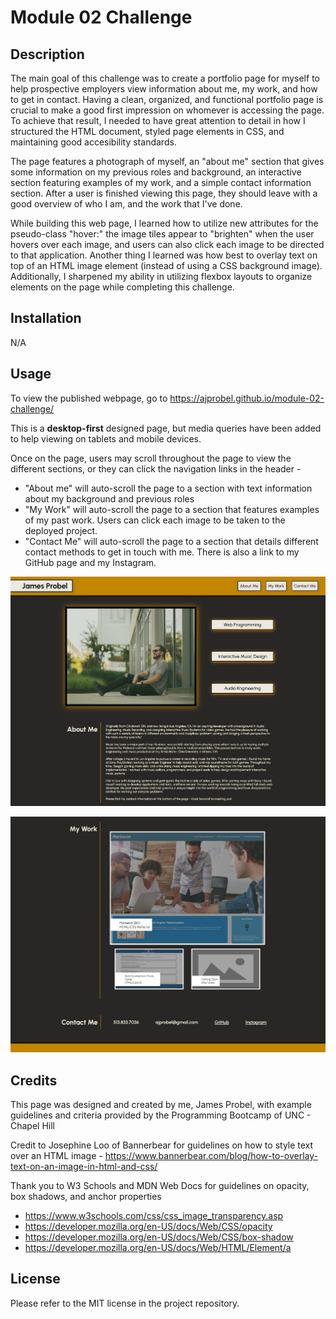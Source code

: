 # Module 02 Challenge

## Description

The main goal of this challenge was to create a portfolio page for myself to help prospective employers view information about me, my work, and how to get in contact. Having a clean, organized, and functional portfolio page is crucial to make a good first impression on whomever is accessing the page. To achieve that result, I needed to have great attention to detail in how I structured the HTML document, styled page elements in CSS, and maintaining good accesibility standards.

The page features a photograph of myself, an "about me" section that gives some information on my previous roles and background, an interactive section featuring examples of my work, and a simple contact information section. After a user is finished viewing this page, they should leave with a good overview of who I am, and the work that I've done.

While building this web page, I learned how to utilize new attributes for the pseudo-class "hover:" the image tiles appear to "brighten" when the user hovers over each image, and users can also click each image to be directed to that application. Another thing I learned was how best to overlay text on top of an HTML image element (instead of using a CSS background image). Additionally, I sharpened my ability in utilizing flexbox layouts to organize elements on the page while completing this challenge.

## Installation

N/A

## Usage

To view the published webpage, go to https://ajprobel.github.io/module-02-challenge/

This is a **desktop-first** designed page, but media queries have been added to help viewing on tablets and mobile devices.

Once on the page, users may scroll throughout the page to view the different sections, or they can click the navigation links in the header - 
* "About me" will auto-scroll the page to a section with text information about my background and previous roles
* "My Work" will auto-scroll the page to a section that features examples of my past work. Users can click each image to be taken to the deployed project.
* "Contact Me" will auto-scroll the page to a section that details different contact methods to get in touch with me. There is also a link to my GitHub page and my Instagram.

![webpage screenshot 1](./assets/images/screenshot-1.jpg)

![webpage screenshot 2](./assets/images/screenshot-2.jpg)
   

## Credits

This page was designed and created by me, James Probel, with example guidelines and criteria provided by the Programming Bootcamp of UNC - Chapel Hill 

Credit to Josephine Loo of Bannerbear for guidelines on how to style text over an HTML image - https://www.bannerbear.com/blog/how-to-overlay-text-on-an-image-in-html-and-css/

Thank you to W3 Schools and MDN Web Docs for guidelines on opacity, box shadows, and anchor properties
* https://www.w3schools.com/css/css_image_transparency.asp
* https://developer.mozilla.org/en-US/docs/Web/CSS/opacity
* https://developer.mozilla.org/en-US/docs/Web/CSS/box-shadow
* https://developer.mozilla.org/en-US/docs/Web/HTML/Element/a


## License

Please refer to the MIT license in the project repository.
